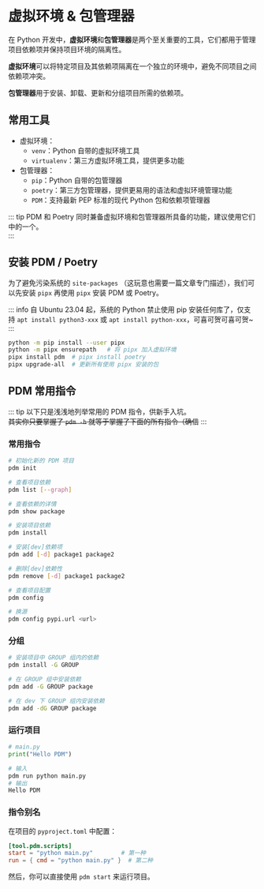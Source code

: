 # 虚拟环境 & 包管理器

在 Python 开发中，**虚拟环境**和**包管理器**是两个至关重要的工具，它们都用于管理项目依赖项并保持项目环境的隔离性。

**虚拟环境**可以将特定项目及其依赖项隔离在一个独立的环境中，避免不同项目之间依赖项冲突。

**包管理器**用于安装、卸载、更新和分组项目所需的依赖项。

## 常用工具

- 虚拟环境：
  - `venv`：Python 自带的虚拟环境工具
  - `virtualenv`：第三方虚拟环境工具，提供更多功能
- 包管理器：
  - `pip`：Python 自带的包管理器
  - `poetry`：第三方包管理器，提供更易用的语法和虚拟环境管理功能
  - `PDM`：支持最新 PEP 标准的现代 Python 包和依赖项管理器

::: tip
PDM 和 Poetry 同时兼备虚拟环境和包管理器所具备的功能，建议使用它们中的一个。  
:::

## 安装 PDM / Poetry

为了避免污染系统的 `site-packages` <Curtain>（这玩意也需要一篇文章专门描述）</Curtain>，我们可以先安装 `pipx` 再使用 `pipx` 安装 PDM 或 Poetry。

::: info
自 Ubuntu 23.04 起，系统的 Python 禁止使用 pip 安装任何库了，仅支持 `apt install python3-xxx` 或 `apt install python-xxx`，可喜可贺可喜可贺~
:::

```bash
python -m pip install --user pipx
python -m pipx ensurepath   # 将 pipx 加入虚拟环境
pipx install pdm  # pipx install poetry
pipx upgrade-all  # 更新所有使用 pipx 安装的包
```

## PDM 常用指令

::: tip
以下只是浅浅地列举常用的 PDM 指令，供新手入坑。  
~~其实你只要掌握了 `pdm -h` 就等于掌握了下面的所有指令（确信~~
:::

### 常用指令

```bash
# 初始化新的 PDM 项目
pdm init

# 查看项目依赖
pdm list [--graph]

# 查看依赖的详情
pdm show package

# 安装项目依赖
pdm install

# 安装[dev]依赖项
pdm add [-d] package1 package2

# 删除[dev]依赖性
pdm remove [-d] package1 package2

# 查看项目配置
pdm config

# 换源
pdm config pypi.url <url>
```

### 分组

```bash
# 安装项目中 GROUP 组内的依赖
pdm install -G GROUP

# 在 GROUP 组中安装依赖
pdm add -G GROUP package

# 在 dev 下 GROUP 组内安装依赖
pdm add -dG GROUP package
```

### 运行项目

```python
# main.py
print("Hello PDM")
```

```bash
# 输入
pdm run python main.py
# 输出
Hello PDM
```

### 指令别名

在项目的 `pyproject.toml` 中配置：

```toml
[tool.pdm.scripts]
start = "python main.py"        # 第一种
run = { cmd = "python main.py" }  # 第二种
```

然后，你可以直接使用 `pdm start` 来运行项目。
